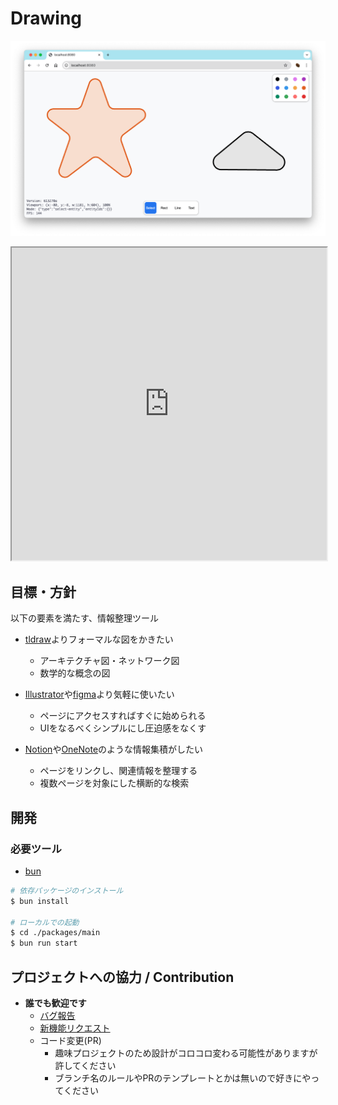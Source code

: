 # Drawing

![Screenshot](./docs/screenshot.png)

<iframe src="https://kiikurage.github.io/drawing2/" width="100%" height="500px"></iframe>

## 目標・方針

以下の要素を満たす、情報整理ツール

- [tldraw](https://tldraw.dev/)よりフォーマルな図をかきたい
    - アーキテクチャ図・ネットワーク図
    - 数学的な概念の図

- [Illustrator](https://www.adobe.com/jp/products/illustrator.html)や[figma](https://www.figma.com/)より気軽に使いたい
    - ページにアクセスすればすぐに始められる
    - UIをなるべくシンプルにし圧迫感をなくす

- [Notion](https://www.notion.so/)や[OneNote](https://www.microsoft.com/microsoft-365/onenote)のような情報集積がしたい
    - ページをリンクし、関連情報を整理する
    - 複数ページを対象にした横断的な検索

## 開発

### 必要ツール

- [bun](https://bun.sh/)

```bash
# 依存パッケージのインストール
$ bun install

# ローカルでの起動
$ cd ./packages/main
$ bun run start
```

## プロジェクトへの協力 / Contribution

- **誰でも歓迎です**
    - [バグ報告](https://github.com/Kiikurage/drawing2/issues/new?assignees=&labels=bug&projects=&template=bug-report---%E3%83%90%E3%82%B0%E5%A0%B1%E5%91%8A.md&title=)
    - [新機能リクエスト](https://github.com/Kiikurage/drawing2/issues/new)
    - コード変更(PR)
        - 趣味プロジェクトのため設計がコロコロ変わる可能性がありますが許してください
        - ブランチ名のルールやPRのテンプレートとかは無いので好きにやってください
